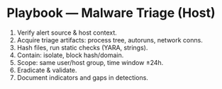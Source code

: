 # Playbook — Malware Triage (Host)

1. Verify alert source & host context.
2. Acquire triage artifacts: process tree, autoruns, network conns.
3. Hash files, run static checks (YARA, strings).
4. Contain: isolate, block hash/domain.
5. Scope: same user/host group, time window ±24h.
6. Eradicate & validate.
7. Document indicators and gaps in detections.
